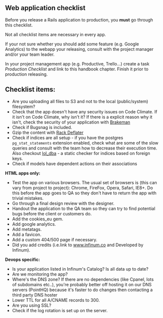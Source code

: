 ## Web application checklist

Before you release a Rails application to production, you **must** go through this checklist.

Not all checklist items are necessary in every app.

If your not sure whether you should add some feature (e.g. Google Analytics) to the webapp your releasing, consult with the project manager and/or your team leader.

In your project management app (e.g. Productive, Trello...) create a task _Production Checklist_ and link to this handbook chapter. Finish it prior to production releasing.

## Checklist items:

* Are you uploading all files to S3 and not to the local (public/system) filesystem?
* Check that the app doesn't have any security issues on Code Climate. If it isn't on Code Climate, why isn't it? If there is a explicit reason why it isn't, check the security of your application with [Brakeman](https://github.com/presidentbeef/brakeman)
* Check if Bugsnag is included.
* Gzip the content with [Rack Deflater](http://robots.thoughtbot.com/content-compression-with-rack-deflater/)
* Check if indices are all setup - if you have the postgres `pg_stat_statements` extension enabled, check what are some of the slow queries and consult with the team how to decrease their execution time. Also checkout [lol_dba](https://github.com/plentz/lol_dba) - a static checker for indices based on foreign keys.
* Check if models have dependent actions on their associations

**HTML apps only:**

* Test the app on various browsers. The usual set of browsers is (this can vary from project to project): Chrome, FireFox, Opera, Safari, IE8+. Do this before the app goes to QA so they don't have to return the app with trivial mistakes.
* Go through a final design review with the designer.
* Handout the application to the QA team so they can try to find potential bugs before the client or customers do.
* Add the cookies_eu gem.
* Add google analytics.
* Add metatags.
* Add a favicon.
* Add a custom 404/500 page if necessary.
* Did you add credits (i.e.link to www.infinum.co and Developed by Infinum).

**Devops specific:**

* Is your application listed in Infinum's Catalog? Is all data up to date?
* Are we monitoring the app?
* Where's the DNS zone? If there are no dependencies (like Cpanel, lots of subdomains etc..), you're probably better off hosting it on our DNS servers (PointHQ) because it's faster to do changes then contacting a third party DNS hoster
* Lower TTL for all A/CNAME records to 300.
* Are you using SSL?
* Check if the log rotation is set up on the server.
